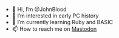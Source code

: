 - 👋 Hi, I’m @JohnBlood
- 👀 I’m interested in early PC history
- 🌱 I’m currently learning Ruby and BASIC
- 📫 How to reach me on [Mastodon](https://fosstodon.org/web/@johnblood)

<!---
JohnBlood/JohnBlood is a ✨ special ✨ repository because its `README.md` (this file) appears on your GitHub profile.
You can click the Preview link to take a look at your changes.
--->
